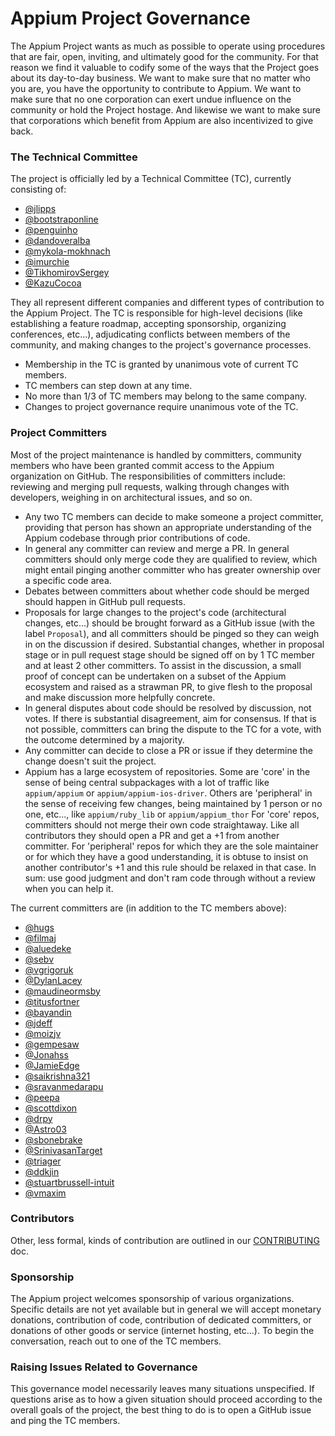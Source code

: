 # Appium Project Governance

The Appium Project wants as much as possible to operate using procedures that
are fair, open, inviting, and ultimately good for the community. For that
reason we find it valuable to codify some of the ways that the Project goes
about its day-to-day business. We want to make sure that no matter who you are,
you have the opportunity to contribute to Appium. We want to make sure that no
one corporation can exert undue influence on the community or hold the Project
hostage. And likewise we want to make sure that corporations which benefit from
Appium are also incentivized to give back.

### The Technical Committee

The project is officially led by a Technical Committee (TC), currently
consisting of:

* [@jlipps](https://github.com/jlipps)
* [@bootstraponline](https://github.com/bootstraponline)
* [@penguinho](https://github.com/penguinho)
* [@dandoveralba](https://github.com/dandoveralba)
* [@mykola-mokhnach](https://github.com/mykola-mokhnach)
* [@imurchie](https://github.com/imurchie)
* [@TikhomirovSergey](https://github.com/TikhomirovSergey)
* [@KazuCocoa](https://github.com/KazuCocoa)

They all represent different companies and different types of contribution to
the Appium Project. The TC is responsible for high-level decisions (like
establishing a feature roadmap, accepting sponsorship, organizing conferences,
etc...), adjudicating conflicts between members of the community, and making
changes to the project's governance processes.

* Membership in the TC is granted by unanimous vote of current TC members.
* TC members can step down at any time.
* No more than 1/3 of TC members may belong to the same company.
* Changes to project governance require unanimous vote of the TC.

### Project Committers

Most of the project maintenance is handled by committers, community members who
have been granted commit access to the Appium organization on GitHub. The
responsibilities of committers include: reviewing and merging pull requests,
walking through changes with developers, weighing in on architectural issues,
and so on.

* Any two TC members can decide to make someone a project committer, providing that person has shown an appropriate understanding of the Appium codebase through prior contributions of code.
* In general any committer can review and merge a PR. In general committers should only merge code they are qualified to review, which might entail pinging another committer who has greater ownership over a specific code area.
* Debates between committers about whether code should be merged should happen in GitHub pull requests.
* Proposals for large changes to the project's code (architectural changes, etc...) should be brought forward as a GitHub issue (with the label `Proposal`), and all committers should be pinged so they can weigh in on the discussion if desired. Substantial changes, whether in proposal stage or in pull request stage should be signed off on by 1 TC member and at least 2 other committers. To assist in the discussion, a small proof of concept can be undertaken on a subset of the Appium ecosystem and raised as a strawman PR, to give flesh to the proposal and make discussion more helpfully concrete.
* In general disputes about code should be resolved by discussion, not votes. If there is substantial disagreement, aim for consensus. If that is not possible, committers can bring the dispute to the TC for a vote, with the outcome determined by a majority.
* Any committer can decide to close a PR or issue if they determine the change doesn't suit the project.
* Appium has a large ecosystem of repositories. Some are 'core' in the sense of being central subpackages with a lot of traffic like `appium/appium` or `appium/appium-ios-driver`. Others are 'peripheral' in the sense of receiving few changes, being maintained by 1 person or no one, etc..., like `appium/ruby_lib` or `appium/appium_thor` For 'core' repos, committers should not merge their own code straightaway. Like all contributors they should open a PR and get a +1 from another committer. For 'peripheral' repos for which they are the sole maintainer or for which they have a good understanding, it is obtuse to insist on another contributor's +1 and this rule should be relaxed in that case. In sum: use good judgment and don't ram code through without a review when you can help it.

The current committers are (in addition to the TC members above):

* [@hugs](https://github.com/hugs)
* [@filmaj](https://github.com/filmaj)
* [@aluedeke](https://github.com/aluedeke)
* [@sebv](https://github.com/sebv)
* [@vgrigoruk](https://github.com/vgrigoruk)
* [@DylanLacey](https://github.com/DylanLacey)
* [@maudineormsby](https://github.com/maudineormsby)
* [@titusfortner](https://github.com/titusfortner)
* [@bayandin](https://github.com/bayandin)
* [@jdeff](https://github.com/jdeff)
* [@moizjv](https://github.com/moizjv)
* [@gempesaw](https://github.com/gempesaw)
* [@Jonahss](https://github.com/Jonahss)
* [@JamieEdge](https://github.com/JamieEdge)
* [@saikrishna321](https://github.com/saikrishna321)
* [@sravanmedarapu](https://github.com/sravanmedarapu)
* [@peepa](https://github.com/peepa)
* [@scottdixon](https://github.com/scottdixon)
* [@drpy](https://github.com/drpy)
* [@Astro03](https://github.com/Astro03)
* [@sbonebrake](https://github.com/sbonebrake)
* [@SrinivasanTarget](https://github.com/SrinivasanTarget)
* [@triager](https://github.com/triager)
* [@ddkjin](https://github.com/ddkjin)
* [@stuartbrussell-intuit](https://github.com/stuartbrussell-intuit)
* [@vmaxim](https://github.com/vmaxim)

### Contributors

Other, less formal, kinds of contribution are outlined in our
[CONTRIBUTING](/CONTRIBUTING.md) doc.

### Sponsorship

The Appium project welcomes sponsorship of various organizations. Specific
details are not yet available but in general we will accept monetary donations,
contribution of code, contribution of dedicated committers, or donations of
other goods or service (internet hosting, etc...). To begin the conversation,
reach out to one of the TC members.

### Raising Issues Related to Governance

This governance model necessarily leaves many situations unspecified. If
questions arise as to how a given situation should proceed according to the
overall goals of the project, the best thing to do is to open a GitHub issue
and ping the TC members.
